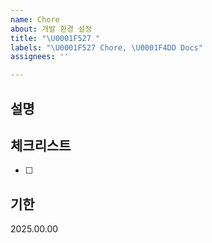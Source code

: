 ```yaml
---
name: Chore
about: 개발 환경 설정
title: "\U0001F527 "
labels: "\U0001F527 Chore, \U0001F4DD Docs"
assignees: ''

---
```


## 설명

## 체크리스트
- [ ] 

## 기한
2025.00.00

